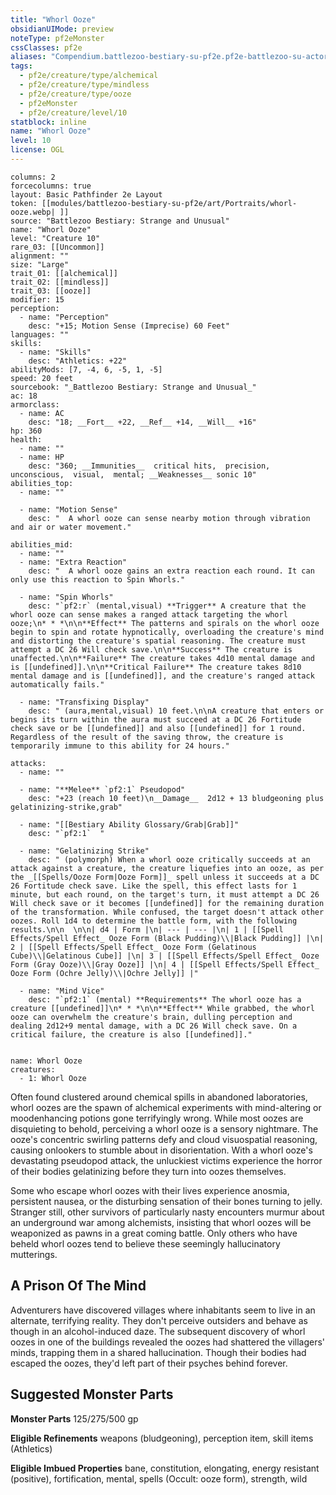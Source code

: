 ```yaml
---
title: "Whorl Ooze"
obsidianUIMode: preview
noteType: pf2eMonster
cssClasses: pf2e
aliases: "Compendium.battlezoo-bestiary-su-pf2e.pf2e-battlezoo-su-actors.Actor.PVncScpbR5s49g4m" 
tags:
  - pf2e/creature/type/alchemical
  - pf2e/creature/type/mindless
  - pf2e/creature/type/ooze
  - pf2eMonster
  - pf2e/creature/level/10
statblock: inline
name: "Whorl Ooze"
level: 10
license: OGL
---
```


```statblock
columns: 2
forcecolumns: true
layout: Basic Pathfinder 2e Layout
token: [[modules/battlezoo-bestiary-su-pf2e/art/Portraits/whorl-ooze.webp| ]]
source: "Battlezoo Bestiary: Strange and Unusual"
name: "Whorl Ooze"
level: "Creature 10"
rare_03: [[Uncommon]]
alignment: ""
size: "Large"
trait_01: [[alchemical]]
trait_02: [[mindless]]
trait_03: [[ooze]]
modifier: 15
perception:
  - name: "Perception"
    desc: "+15; Motion Sense (Imprecise) 60 Feet"
languages: ""
skills:
  - name: "Skills"
    desc: "Athletics: +22"
abilityMods: [7, -4, 6, -5, 1, -5]
speed: 20 feet
sourcebook: "_Battlezoo Bestiary: Strange and Unusual_"
ac: 18
armorclass:
  - name: AC
    desc: "18; __Fort__ +22, __Ref__ +14, __Will__ +16"
hp: 360
health:
  - name: ""
  - name: HP
    desc: "360; __Immunities__  critical hits,  precision,  unconscious,  visual,  mental; __Weaknesses__ sonic 10"
abilities_top:
  - name: ""

  - name: "Motion Sense"
    desc: "  A whorl ooze can sense nearby motion through vibration and air or water movement."

abilities_mid:
  - name: ""
  - name: "Extra Reaction"
    desc: "  A whorl ooze gains an extra reaction each round. It can only use this reaction to Spin Whorls."

  - name: "Spin Whorls"
    desc: "`pf2:r` (mental,visual) **Trigger** A creature that the whorl ooze can sense makes a ranged attack targeting the whorl ooze;\n* * *\n\n**Effect** The patterns and spirals on the whorl ooze begin to spin and rotate hypnotically, overloading the creature's mind and distorting the creature's spatial reasoning. The creature must attempt a DC 26 Will check save.\n\n**Success** The creature is unaffected.\n\n**Failure** The creature takes 4d10 mental damage and is [[undefined]].\n\n**Critical Failure** The creature takes 8d10 mental damage and is [[undefined]], and the creature's ranged attack automatically fails."

  - name: "Transfixing Display"
    desc: " (aura,mental,visual) 10 feet.\n\nA creature that enters or begins its turn within the aura must succeed at a DC 26 Fortitude check save or be [[undefined]] and also [[undefined]] for 1 round. Regardless of the result of the saving throw, the creature is temporarily immune to this ability for 24 hours."

attacks:
  - name: ""

  - name: "**Melee** `pf2:1` Pseudopod"
    desc: "+23 (reach 10 feet)\n__Damage__  2d12 + 13 bludgeoning plus gelatinizing-strike,grab"

  - name: "[[Bestiary Ability Glossary/Grab|Grab]]"
    desc: "`pf2:1`  "

  - name: "Gelatinizing Strike"
    desc: " (polymorph) When a whorl ooze critically succeeds at an attack against a creature, the creature liquefies into an ooze, as per the _[[Spells/Ooze Form|Ooze Form]]_ spell unless it succeeds at a DC 26 Fortitude check save. Like the spell, this effect lasts for 1 minute, but each round, on the target's turn, it must attempt a DC 26 Will check save or it becomes [[undefined]] for the remaining duration of the transformation. While confused, the target doesn't attack other oozes. Roll 1d4 to determine the battle form, with the following results.\n\n  \n\n| d4 | Form |\n| --- | --- |\n| 1 | [[Spell Effects/Spell Effect_ Ooze Form (Black Pudding)\\|Black Pudding]] |\n| 2 | [[Spell Effects/Spell Effect_ Ooze Form (Gelatinous Cube)\\|Gelatinous Cube]] |\n| 3 | [[Spell Effects/Spell Effect_ Ooze Form (Gray Ooze)\\|Gray Ooze]] |\n| 4 | [[Spell Effects/Spell Effect_ Ooze Form (Ochre Jelly)\\|Ochre Jelly]] |"

  - name: "Mind Vice"
    desc: "`pf2:1` (mental) **Requirements** The whorl ooze has a creature [[undefined]]\n* * *\n\n**Effect** While grabbed, the whorl ooze can overwhelm the creature's brain, dulling perception and dealing 2d12+9 mental damage, with a DC 26 Will check save. On a critical failure, the creature is also [[undefined]]."
 
```

```encounter-table
name: Whorl Ooze
creatures:
  - 1: Whorl Ooze
```



Often found clustered around chemical spills in abandoned laboratories, whorl oozes are the spawn of alchemical experiments with mind-altering or moodenhancing potions gone terrifyingly wrong. While most oozes are disquieting to behold, perceiving a whorl ooze is a sensory nightmare. The ooze's concentric swirling patterns defy and cloud visuospatial reasoning, causing onlookers to stumble about in disorientation. With a whorl ooze's devastating pseudopod attack, the unluckiest victims experience the horror of their bodies gelatinizing before they turn into oozes themselves.

Some who escape whorl oozes with their lives experience anosmia, persistent nausea, or the disturbing sensation of their bones turning to jelly. Stranger still, other survivors of particularly nasty encounters murmur about an underground war among alchemists, insisting that whorl oozes will be weaponized as pawns in a great coming battle. Only others who have beheld whorl oozes tend to believe these seemingly hallucinatory mutterings.

## A Prison Of The Mind

Adventurers have discovered villages where inhabitants seem to live in an alternate, terrifying reality. They don't perceive outsiders and behave as though in an alcohol-induced daze. The subsequent discovery of whorl oozes in one of the buildings revealed the oozes had shattered the villagers' minds, trapping them in a shared hallucination. Though their bodies had escaped the oozes, they'd left part of their psyches behind forever.

## Suggested Monster Parts

**Monster Parts** 125/275/500 gp

**Eligible Refinements** weapons (bludgeoning), perception item, skill items (Athletics)

**Eligible Imbued Properties** bane, constitution, elongating, energy resistant (positive), fortification, mental, spells (Occult: ooze form), strength, wild
